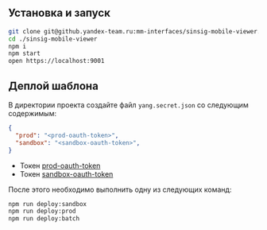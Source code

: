 ## Установка и запуск
```sh
git clone git@github.yandex-team.ru:mm-interfaces/sinsig-mobile-viewer.git
cd ./sinsig-mobile-viewer
npm i
npm start
open https://localhost:9001
```

## Деплой шаблона
В директории проекта создайте файл `yang.secret.json` со следующим содержимым:
```json
{
  "prod": "<prod-oauth-token>",
  "sandbox": "<sandbox-oauth-token>",
}
```
* Токен [prod-oauth-token](https://yav.yandex-team.ru/edit/secret/sec-01d2w5sp6m2kmcj90spk7q2ksn/explore/versions)
* Токен [sandbox-oauth-token](https://yav.yandex-team.ru/edit/secret/sec-01d2w5x3frsfvtxq6z2yd5acb5/explore/versions)

После этого необходимо выполнить одну из следующих команд:
```sh
npm run deploy:sandbox
npm run deploy:prod
npm run deploy:batch
```
